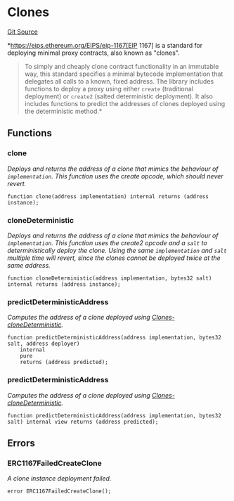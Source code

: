 # Clones
[Git Source](https://github.com/BJustCoin/BJustCoin/blob/e7038856495a90d82d025f98c39648e6605afbeb/src/flatten/ICOManager_flatten.sol)

*https://eips.ethereum.org/EIPS/eip-1167[EIP 1167] is a standard for
deploying minimal proxy contracts, also known as "clones".
> To simply and cheaply clone contract functionality in an immutable way, this standard specifies
> a minimal bytecode implementation that delegates all calls to a known, fixed address.
The library includes functions to deploy a proxy using either `create` (traditional deployment) or `create2`
(salted deterministic deployment). It also includes functions to predict the addresses of clones deployed using the
deterministic method.*


## Functions
### clone

*Deploys and returns the address of a clone that mimics the behaviour of `implementation`.
This function uses the create opcode, which should never revert.*


```solidity
function clone(address implementation) internal returns (address instance);
```

### cloneDeterministic

*Deploys and returns the address of a clone that mimics the behaviour of `implementation`.
This function uses the create2 opcode and a `salt` to deterministically deploy
the clone. Using the same `implementation` and `salt` multiple time will revert, since
the clones cannot be deployed twice at the same address.*


```solidity
function cloneDeterministic(address implementation, bytes32 salt) internal returns (address instance);
```

### predictDeterministicAddress

*Computes the address of a clone deployed using [Clones-cloneDeterministic](/src/flatten/VestingManager_flattened.sol/library.Clones.md#clonedeterministic).*


```solidity
function predictDeterministicAddress(address implementation, bytes32 salt, address deployer)
    internal
    pure
    returns (address predicted);
```

### predictDeterministicAddress

*Computes the address of a clone deployed using [Clones-cloneDeterministic](/src/flatten/VestingManager_flattened.sol/library.Clones.md#clonedeterministic).*


```solidity
function predictDeterministicAddress(address implementation, bytes32 salt) internal view returns (address predicted);
```

## Errors
### ERC1167FailedCreateClone
*A clone instance deployment failed.*


```solidity
error ERC1167FailedCreateClone();
```

